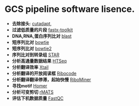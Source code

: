 # GCS pipeline software lisence.

* **去除接头**: [cutadapt](https://cutadapt.readthedocs.io/en/stable/),
* **过滤低质量的片段** [fastx-toolkit](http://hannonlab.cshl.edu/fastx_toolkit/)
* **DNA,RNA,蛋白序列比对** [blast](https://blast.ncbi.nlm.nih.gov/Blast.cgi?PAGE_TYPE=BlastDocs&DOC_TYPE=Download)
* **短序列比对** [bowtie](http://bowtie-bio.sourceforge.net/index.shtml)
* **短序列比对** [bowtie2](http://bowtie-bio.sourceforge.net/bowtie2/index.shtml)
* **序列比对到转录组** [STAR](https://code.google.com/archive/p/rna-star/)
* **分析高通量数据结果** [HTSeq](https://htseq.readthedocs.io/en/master/)
* **分析翻译效率** [Xtail](https://github.com/xryanglab/xtail)
* **分析翻译的开放阅读框** [Ribocode](https://github.com/xryanglab/RiboCode)
* **分析翻译翻译停滞，起始快慢** [RiboMiner](https://github.com/xryanglab/RiboMiner)
* **寻找motif** [Homer](http://homer.ucsd.edu/homer/motif/)
* **分析可变剪切** [rMATS](http://rnaseq-mats.sourceforge.net/)
* **评估下机数据质量** [FastQC](https://www.bioinformatics.babraham.ac.uk/projects/fastqc/)
